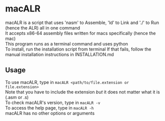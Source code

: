 # macALR

macALR is a script that uses 'nasm' to Assemble, 'ld' to Link and './' to Run (hence the ALR) all in one command  
It accepts x86-64 assembly files written for macs specifically (hence the mac)  
This program runs as a terminal command and uses python  
To install, run the installation script from terminal
If that fails, follow the manual installation instructions in INSTALLATION.md

## Usage

To use macALR, type in `macALR <path/to/file.extension or file.extension>`  
Note that you have to include the extension _but_ it does not matter what it is (.asm or .s)  
To check macALR's version, type in `macALR -v`  
To access the help page, type in `macALR -h`  
macALR has no other options or arguments
